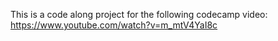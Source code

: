 This is a code along project for the following codecamp video: https://www.youtube.com/watch?v=m_mtV4YaI8c